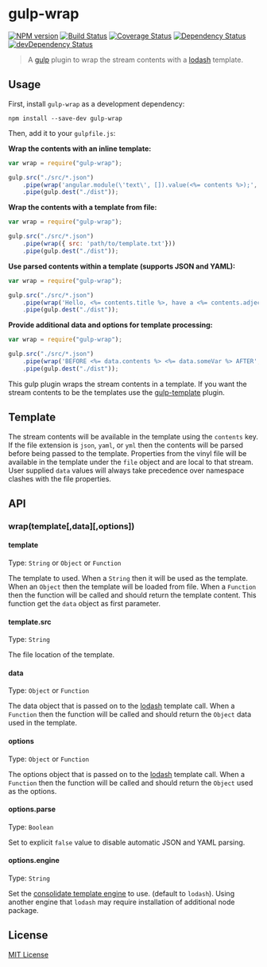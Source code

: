 # gulp-wrap

[![NPM version](https://img.shields.io/npm/v/gulp-wrap.svg?style=flat)](https://www.npmjs.com/package/gulp-wrap)
[![Build Status](https://secure.travis-ci.org/adamayres/gulp-wrap.svg?branch=master)](http://travis-ci.org/adamayres/gulp-wrap)
[![Coverage Status](https://img.shields.io/coveralls/adamayres/gulp-wrap.svg?style=flat)](https://coveralls.io/r/adamayres/gulp-wrap)
[![Dependency Status](https://img.shields.io/david/adamayres/gulp-wrap.svg?style=flat&label=deps)](https://david-dm.org/adamayres/gulp-wrap)
[![devDependency Status](https://img.shields.io/david/dev/adamayres/gulp-wrap.svg?style=flat&label=devDeps)](https://david-dm.org/adamayres/gulp-wrap#info=devDependencies)

> A [gulp](https://github.com/gulpjs/gulp) plugin to wrap the stream contents with a [lodash](http://lodash.com/docs#template) template.

## Usage

First, install `gulp-wrap` as a development dependency:

```shell
npm install --save-dev gulp-wrap
```

Then, add it to your `gulpfile.js`:

**Wrap the contents with an inline template:**

```javascript
var wrap = require("gulp-wrap");

gulp.src("./src/*.json")
    .pipe(wrap('angular.module(\'text\', []).value(<%= contents %>);', {}, { parse: false /* do not parse the JSON file for template data */ }))
    .pipe(gulp.dest("./dist"));
```

**Wrap the contents with a template from file:**

```javascript
var wrap = require("gulp-wrap");

gulp.src("./src/*.json")
    .pipe(wrap({ src: 'path/to/template.txt'}))
    .pipe(gulp.dest("./dist"));
```

**Use parsed contents within a template (supports JSON and YAML):**

```javascript
var wrap = require("gulp-wrap");

gulp.src("./src/*.json")
    .pipe(wrap('Hello, <%= contents.title %>, have a <%= contents.adjective %> day.'))
    .pipe(gulp.dest("./dist"));
```

**Provide additional data and options for template processing:**

```javascript
var wrap = require("gulp-wrap");

gulp.src("./src/*.json")
    .pipe(wrap('BEFORE <%= data.contents %> <%= data.someVar %> AFTER', { someVar: 'someVal'}, { variable: 'data' }))
    .pipe(gulp.dest("./dist"));
```

This gulp plugin wraps the stream contents in a template. If you want the stream contents to be the templates use the [gulp-template](https://github.com/sindresorhus/gulp-template) plugin.

## Template

The stream contents will be available in the template using the `contents` key. If the file extension is `json`, `yaml`, or `yml` then the contents will be parsed before being passed to the template. Properties from the vinyl file will be available in the template under the `file` object and are local to that stream. User supplied `data` values will always take precedence over namespace clashes with the file properties.

## API

### wrap(template\[,data\]\[,options\])

#### template
Type: `String` or `Object` or `Function`

The template to used. When a `String` then it will be used as the template. When an `Object` then the template will be loaded from file. When a `Function` then the function will be called and should return the template content. This function get the `data` object as first parameter.

#### template.src
Type: `String`

The file location of the template.

#### data
Type: `Object` or `Function`

The data object that is passed on to the [lodash](http://lodash.com/docs#template) template call. When a `Function` then the function will be called and should return the `Object` data used in the template.  

#### options
Type: `Object` or `Function`

The options object that is passed on to the [lodash](http://lodash.com/docs#template) template call. When a `Function` then the function will be called and should return the `Object` used as the options.

#### options.parse
Type: `Boolean`

Set to explicit `false` value to disable automatic JSON and YAML parsing.

#### options.engine
Type: `String`

Set the [consolidate template engine](https://www.npmjs.com/package/consolidate) to use. (default to `lodash`).
Using another engine that `lodash` may require installation of additional node package.

## License

[MIT License](http://en.wikipedia.org/wiki/MIT_License)
